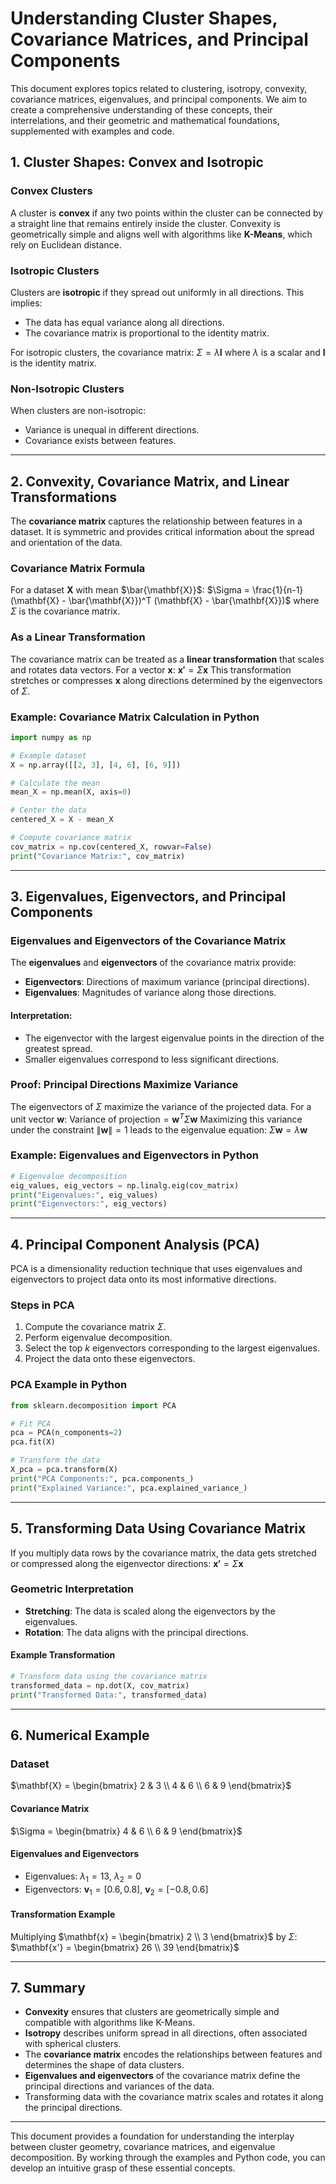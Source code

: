 # Understanding Cluster Shapes, Covariance Matrices, and Principal Components

This document explores topics related to clustering, isotropy, convexity, covariance matrices, eigenvalues, and principal components. We aim to create a comprehensive understanding of these concepts, their interrelations, and their geometric and mathematical foundations, supplemented with examples and code.

## 1. Cluster Shapes: Convex and Isotropic

### Convex Clusters

A cluster is **convex** if any two points within the cluster can be connected by a straight line that remains entirely inside the cluster. Convexity is geometrically simple and aligns well with algorithms like **K-Means**, which rely on Euclidean distance.

### Isotropic Clusters

Clusters are **isotropic** if they spread out uniformly in all directions. This implies:

- The data has equal variance along all directions.
- The covariance matrix is proportional to the identity matrix.

For isotropic clusters, the covariance matrix:
$\Sigma = \lambda \mathbf{I}$
where $\lambda$ is a scalar and $\mathbf{I}$ is the identity matrix.

### Non-Isotropic Clusters

When clusters are non-isotropic:

- Variance is unequal in different directions.
- Covariance exists between features.

---

## 2. Convexity, Covariance Matrix, and Linear Transformations

The **covariance matrix** captures the relationship between features in a dataset. It is symmetric and provides critical information about the spread and orientation of the data.

### Covariance Matrix Formula

For a dataset $\mathbf{X}$ with mean $\bar{\mathbf{X}}$:
$\Sigma = \frac{1}{n-1} (\mathbf{X} - \bar{\mathbf{X}})^T (\mathbf{X} - \bar{\mathbf{X}})$
where $\Sigma$ is the covariance matrix.

### As a Linear Transformation

The covariance matrix can be treated as a **linear transformation** that scales and rotates data vectors. For a vector $\mathbf{x}$:
$\mathbf{x'} = \Sigma \mathbf{x}$
This transformation stretches or compresses $\mathbf{x}$ along directions determined by the eigenvectors of $\Sigma$.

### Example: Covariance Matrix Calculation in Python

```python
import numpy as np

# Example dataset
X = np.array([[2, 3], [4, 6], [6, 9]])

# Calculate the mean
mean_X = np.mean(X, axis=0)

# Center the data
centered_X = X - mean_X

# Compute covariance matrix
cov_matrix = np.cov(centered_X, rowvar=False)
print("Covariance Matrix:", cov_matrix)
```

---

## 3. Eigenvalues, Eigenvectors, and Principal Components

### Eigenvalues and Eigenvectors of the Covariance Matrix

The **eigenvalues** and **eigenvectors** of the covariance matrix provide:

- **Eigenvectors**: Directions of maximum variance (principal directions).
- **Eigenvalues**: Magnitudes of variance along those directions.

#### Interpretation:

- The eigenvector with the largest eigenvalue points in the direction of the greatest spread.
- Smaller eigenvalues correspond to less significant directions.

### Proof: Principal Directions Maximize Variance

The eigenvectors of $\Sigma$ maximize the variance of the projected data. For a unit vector $\mathbf{w}$:
$\text{Variance of projection} = \mathbf{w}^T \Sigma \mathbf{w}$
Maximizing this variance under the constraint $\| \mathbf{w} \| = 1$ leads to the eigenvalue equation:
$\Sigma \mathbf{w} = \lambda \mathbf{w}$

### Example: Eigenvalues and Eigenvectors in Python

```python
# Eigenvalue decomposition
eig_values, eig_vectors = np.linalg.eig(cov_matrix)
print("Eigenvalues:", eig_values)
print("Eigenvectors:", eig_vectors)
```

---

## 4. Principal Component Analysis (PCA)

PCA is a dimensionality reduction technique that uses eigenvalues and eigenvectors to project data onto its most informative directions.

### Steps in PCA

1. Compute the covariance matrix $\Sigma$.
2. Perform eigenvalue decomposition.
3. Select the top $k$ eigenvectors corresponding to the largest eigenvalues.
4. Project the data onto these eigenvectors.

### PCA Example in Python

```python
from sklearn.decomposition import PCA

# Fit PCA
pca = PCA(n_components=2)
pca.fit(X)

# Transform the data
X_pca = pca.transform(X)
print("PCA Components:", pca.components_)
print("Explained Variance:", pca.explained_variance_)
```

---

## 5. Transforming Data Using Covariance Matrix

If you multiply data rows by the covariance matrix, the data gets stretched or compressed along the eigenvector directions:
$\mathbf{x'} = \Sigma \mathbf{x}$

### Geometric Interpretation

- **Stretching**: The data is scaled along the eigenvectors by the eigenvalues.
- **Rotation**: The data aligns with the principal directions.

#### Example Transformation

```python
# Transform data using the covariance matrix
transformed_data = np.dot(X, cov_matrix)
print("Transformed Data:", transformed_data)
```

---

## 6. Numerical Example

### Dataset

$\mathbf{X} = \begin{bmatrix} 2 & 3 \\ 4 & 6 \\ 6 & 9 \end{bmatrix}$

#### Covariance Matrix

$\Sigma = \begin{bmatrix} 4 & 6 \\ 6 & 9 \end{bmatrix}$

#### Eigenvalues and Eigenvectors

- Eigenvalues: $\lambda_1 = 13$, $\lambda_2 = 0$
- Eigenvectors: $\mathbf{v}_1 = [0.6, 0.8]$, $\mathbf{v}_2 = [-0.8, 0.6]$

#### Transformation Example

Multiplying $\mathbf{x} = \begin{bmatrix} 2 \\ 3 \end{bmatrix}$ by $\Sigma$:
$\mathbf{x'} = \begin{bmatrix} 26 \\ 39 \end{bmatrix}$

---

## 7. Summary

- **Convexity** ensures that clusters are geometrically simple and compatible with algorithms like K-Means.
- **Isotropy** describes uniform spread in all directions, often associated with spherical clusters.
- The **covariance matrix** encodes the relationships between features and determines the shape of data clusters.
- **Eigenvalues and eigenvectors** of the covariance matrix define the principal directions and variances of the data.
- Transforming data with the covariance matrix scales and rotates it along the principal directions.

---

This document provides a foundation for understanding the interplay between cluster geometry, covariance matrices, and eigenvalue decomposition. By working through the examples and Python code, you can develop an intuitive grasp of these essential concepts.
